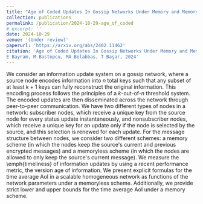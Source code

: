 ```yaml
---
title: "Age of Coded Updates In Gossip Networks Under Memory and Memoryless Schemes"
collection: publications
permalink: /publication/2024-10-29-age_of_coded
# excerpt: ''
date: 2024-10-29
venue: '(Under review)'
paperurl: 'https://arxiv.org/abs/2402.11462'
citation: 'Age of Coded Updates In Gossip Networks Under Memory and Memoryless Schemes
E Bayram, M Bastopcu, MA Belabbas, T Başar, 2024'
---
```


We consider an information update system on a gossip network, where a source node encodes information into $n$ total keys such that any subset of at least $k+1$ keys can fully reconstruct the original information. This encoding process follows the principles of a $k$-out-of-$n$ threshold system. The encoded updates are then disseminated across the network through peer-to-peer communication. We have two different types of nodes in a network: subscriber nodes, which receive a unique key from the source node for every status update instantaneously, and nonsubscriber nodes, which receive a unique key for an update only if the node is selected by the source, and this selection is renewed for each update. For the message structure between nodes, we consider two different schemes: a memory scheme (in which the nodes keep the source's current and previous encrypted messages) and a memoryless scheme (in which the nodes are allowed to only keep the source's current message). We measure the \emph{timeliness} of information updates by using a recent performance metric, the version age of information. We present explicit formulas for the time average AoI in a scalable homogeneous network as functions of the network parameters under a memoryless scheme. Additionally, we provide strict lower and upper bounds for the time average AoI under a memory scheme.